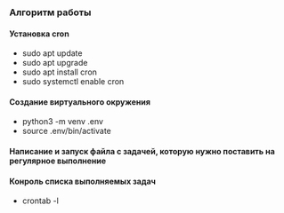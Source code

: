 ### Алгоритм работы
#### Установка cron
* sudo apt update
* sudo apt upgrade
* sudo apt install cron
* sudo systemctl enable cron

#### Создание виртуального окружения
* python3 -m venv .env
* source .env/bin/activate

#### Написание и запуск файла c задачей, которую нужно поставить на регулярное выполнение

#### Конроль списка выполняемых задач
* crontab -l
